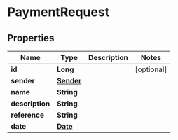 
# PaymentRequest

## Properties
Name | Type | Description | Notes
------------ | ------------- | ------------- | -------------
**id** | **Long** |  |  [optional]
**sender** | [**Sender**](Sender.md) |  | 
**name** | **String** |  | 
**description** | **String** |  | 
**reference** | **String** |  | 
**date** | [**Date**](Date.md) |  | 



